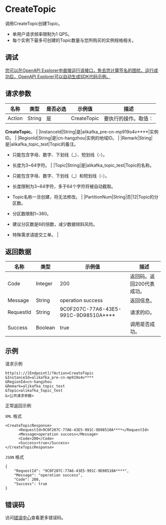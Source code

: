 # CreateTopic

调用CreateTopic创建Topic。

-   单用户请求频率限制为1 QPS。
-   每个实例下最多可创建的Topic数量与您所购买的实例规格相关。

## 调试

[您可以在OpenAPI Explorer中直接运行该接口，免去您计算签名的困扰。运行成功后，OpenAPI Explorer可以自动生成SDK代码示例。](https://api.aliyun.com/#product=alikafka&api=CreateTopic&type=RPC&version=2019-09-16)

## 请求参数

|名称|类型|是否必选|示例值|描述|
|--|--|----|---|--|
|Action|String|是|CreateTopic|要执行的操作。取值：

 **CreateTopic**。 |
|InstanceId|String|是|alikafka\_pre-cn-mp919o4v\*\*\*\*|实例ID。 |
|RegionId|String|是|cn-hangzhou|实例的地域ID。 |
|Remark|String|是|alikafka\_topic\_test|Topic的备注。

 -   只能包含字母、数字、下划线（\_）、短划线（-）。
-   长度为3~64字符。 |
|Topic|String|是|alikafka\_topic\_test|Topic的名称。

 -   只能包含字母、数字、下划线（\_）和短划线（-）。
-   长度限制为3~64字符，多于64个字符将被自动截取。
-   Topic名称一旦创建，将无法修改。 |
|PartitionNum|String|否|12|Topic的分区数。

 -   分区数限制1~360。
-   建议分区数是6的倍数，减少数据倾斜风险。
-   特殊需求请提交工单。 |

## 返回数据

|名称|类型|示例值|描述|
|--|--|---|--|
|Code|Integer|200|返回码。返回200代表成功。 |
|Message|String|operation success|返回信息。 |
|RequestId|String|9C0F207C-77A6-43E5-991C-9D98510A\*\*\*\*|请求的ID。 |
|Success|Boolean|true|调用是否成功。 |

## 示例

请求示例

```
http(s)://[Endpoint]/?Action=CreateTopic
&InstanceId=alikafka_pre-cn-mp919o4v****
&RegionId=cn-hangzhou
&Remark=alikafka_topic_test
&Topic=alikafka_topic_test
&<公共请求参数>
```

正常返回示例

`XML` 格式

```
<CreateTopicResponse>
      <RequestId>9C0F207C-77A6-43E5-991C-9D98510A****</RequestId>
      <Message>operation success</Message>
      <Code>200</Code>
      <Success>true</Success>
</CreateTopicResponse>
```

`JSON` 格式

```
{
    "RequestId": "9C0F207C-77A6-43E5-991C-9D98510A****",
    "Message": "operation success",
    "Code": 200,
    "Success": true
}
```

## 错误码

访问[错误中心](https://error-center.aliyun.com/status/product/alikafka)查看更多错误码。

